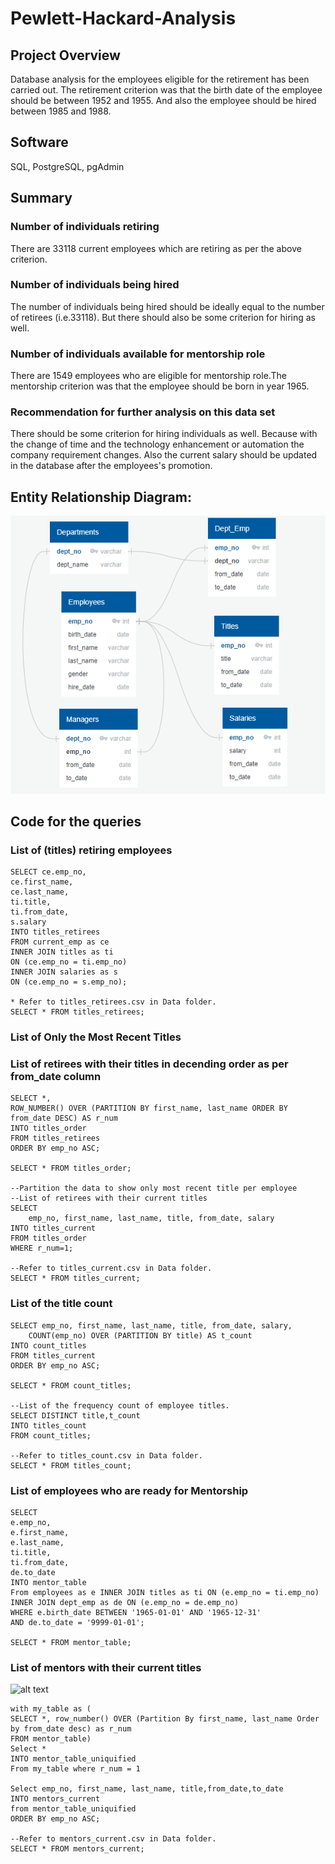 # Pewlett-Hackard-Analysis

## Project Overview
Database analysis for the employees eligible for the retirement has been carried out. The retirement criterion was that the birth date of the 
employee should be between 1952 and 1955. And also the employee should be hired between 1985 and 1988.

## Software
SQL, PostgreSQL, pgAdmin 

## Summary
### Number of individuals retiring 
There are 33118 current employees which are retiring  as per the above criterion.	
	

### Number of individuals being hired 
The number of individuals being hired should be ideally equal to the number of retirees (i.e.33118). But there should also be 
some criterion for hiring as well.

### Number of individuals available for mentorship role 
There are 1549 employees who are eligible for mentorship role.The mentorship criterion was that the employee should be born 
in year 1965. 

### Recommendation for further analysis on this data set	
There should be some criterion for hiring individuals as well. Because with the change of time and the technology enhancement 
or automation the company requirement changes. Also the current salary should be updated in the database after the employees's 
promotion. 
 
	

## Entity Relationship Diagram:

![alt text](https://github.com/ArchanaRohilla/Pewlett-Hackard-Analysis/blob/master/Images/EmployeeDB.png)

	

## Code for the queries

### List of (titles) retiring employees

	SELECT ce.emp_no,
	ce.first_name,
	ce.last_name,
	ti.title,
	ti.from_date,
	s.salary	
	INTO titles_retirees
	FROM current_emp as ce
	INNER JOIN titles as ti
	ON (ce.emp_no = ti.emp_no)
	INNER JOIN salaries as s
	ON (ce.emp_no = s.emp_no);

	* Refer to titles_retirees.csv in Data folder.
	SELECT * FROM titles_retirees;

### List of Only the Most Recent Titles

### List of retirees with their titles in decending order as per from_date column

	SELECT *, 
	ROW_NUMBER() OVER (PARTITION BY first_name, last_name ORDER BY from_date DESC) AS r_num
	INTO titles_order
	FROM titles_retirees
	ORDER BY emp_no ASC;

	SELECT * FROM titles_order;

	--Partition the data to show only most recent title per employee
	--List of retirees with their current titles
	SELECT  
		emp_no, first_name, last_name, title, from_date, salary
	INTO titles_current
	FROM titles_order
	WHERE r_num=1;

	--Refer to titles_current.csv in Data folder.
	SELECT * FROM titles_current;

### List of the title count

	SELECT emp_no, first_name, last_name, title, from_date, salary,
		COUNT(emp_no) OVER (PARTITION BY title) AS t_count
	INTO count_titles
	FROM titles_current
	ORDER BY emp_no ASC;

	SELECT * FROM count_titles;

	--List of the frequency count of employee titles. 
	SELECT DISTINCT title,t_count
	INTO titles_count
	FROM count_titles;

	--Refer to titles_count.csv in Data folder.
	SELECT * FROM titles_count;

### List of employees who are ready for Mentorship

	SELECT
	e.emp_no,
	e.first_name,
	e.last_name,
	ti.title,
	ti.from_date,
	de.to_date
	INTO mentor_table
	From employees as e INNER JOIN titles as ti ON (e.emp_no = ti.emp_no)
	INNER JOIN dept_emp as de ON (e.emp_no = de.emp_no)
	WHERE e.birth_date BETWEEN '1965-01-01' AND '1965-12-31'
	AND de.to_date = '9999-01-01';

	SELECT * FROM mentor_table;

### List of mentors with their current titles
![alt text](JPGS/ProcessFlow.png)


	with my_table as (
	SELECT *, row_number() OVER (Partition By first_name, last_name Order by from_date desc) as r_num
	FROM mentor_table) 
	Select * 
	INTO mentor_table_uniquified
	From my_table where r_num = 1

	Select emp_no, first_name, last_name, title,from_date,to_date
	INTO mentors_current
	from mentor_table_uniquified
	ORDER BY emp_no ASC;
	
	--Refer to mentors_current.csv in Data folder.
	SELECT * FROM mentors_current;








